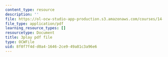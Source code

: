 ```yaml
---
content_type: resource
description: ''
file: https://ol-ocw-studio-app-production.s3.amazonaws.com/courses/14-01-principles-of-microeconomics-fall-2018/8f0f7f4dd0a416462ce949a81c3a96e6_TSYNHb6YBEE.pdf
file_type: application/pdf
learning_resource_types: []
resourcetype: Document
title: 3play pdf file
type: OCWFile
uid: 8f0f7f4d-d0a4-1646-2ce9-49a81c3a96e6
---
```

